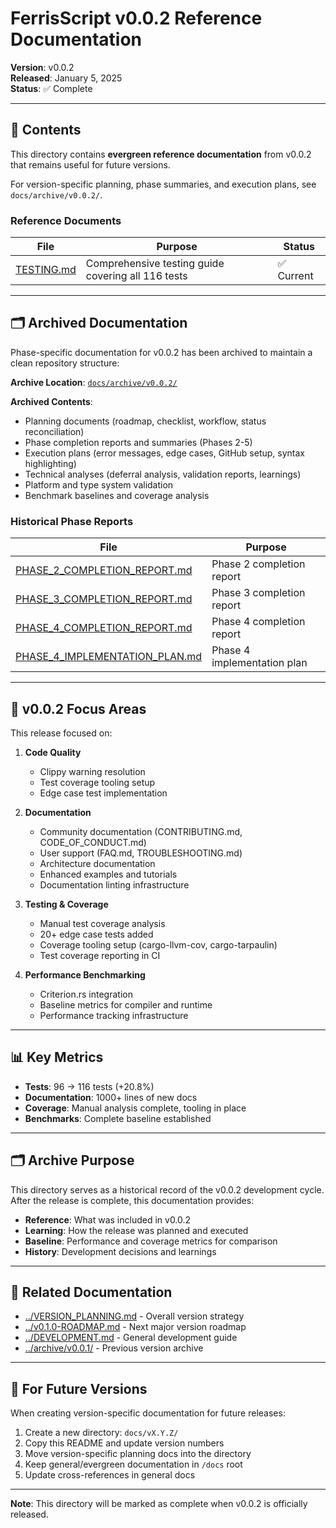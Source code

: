 # FerrisScript v0.0.2 Reference Documentation

**Version**: v0.0.2  
**Released**: January 5, 2025  
**Status**: ✅ Complete

---

## 📁 Contents

This directory contains **evergreen reference documentation** from v0.0.2 that remains useful for future versions.

For version-specific planning, phase summaries, and execution plans, see `docs/archive/v0.0.2/`.

### Reference Documents

| File | Purpose | Status |
|------|---------|--------|
| [TESTING.md](TESTING.md) | Comprehensive testing guide covering all 116 tests | ✅ Current |

---

## 🗂️ Archived Documentation

Phase-specific documentation for v0.0.2 has been archived to maintain a clean repository structure:

**Archive Location**: [`docs/archive/v0.0.2/`](../archive/v0.0.2/)

**Archived Contents**:

- Planning documents (roadmap, checklist, workflow, status reconciliation)
- Phase completion reports and summaries (Phases 2-5)
- Execution plans (error messages, edge cases, GitHub setup, syntax highlighting)
- Technical analyses (deferral analysis, validation reports, learnings)
- Platform and type system validation
- Benchmark baselines and coverage analysis

### Historical Phase Reports

| File | Purpose |
|------|---------|
| [PHASE_2_COMPLETION_REPORT.md](../archive/v0.0.2/phases/PHASE_2_COMPLETION_REPORT.md) | Phase 2 completion report |
| [PHASE_3_COMPLETION_REPORT.md](../archive/v0.0.2/phases/PHASE_3_COMPLETION_REPORT.md) | Phase 3 completion report |
| [PHASE_4_COMPLETION_REPORT.md](../archive/v0.0.2/phases/PHASE_4_COMPLETION_REPORT.md) | Phase 4 completion report |
| [PHASE_4_IMPLEMENTATION_PLAN.md](../archive/v0.0.2/phases/PHASE_4_IMPLEMENTATION_PLAN.md) | Phase 4 implementation plan |

---

## 🎯 v0.0.2 Focus Areas

This release focused on:

1. **Code Quality**
   - Clippy warning resolution
   - Test coverage tooling setup
   - Edge case test implementation

2. **Documentation**
   - Community documentation (CONTRIBUTING.md, CODE_OF_CONDUCT.md)
   - User support (FAQ.md, TROUBLESHOOTING.md)
   - Architecture documentation
   - Enhanced examples and tutorials
   - Documentation linting infrastructure

3. **Testing & Coverage**
   - Manual test coverage analysis
   - 20+ edge case tests added
   - Coverage tooling setup (cargo-llvm-cov, cargo-tarpaulin)
   - Test coverage reporting in CI

4. **Performance Benchmarking**
   - Criterion.rs integration
   - Baseline metrics for compiler and runtime
   - Performance tracking infrastructure

---

## 📊 Key Metrics

- **Tests**: 96 → 116 tests (+20.8%)
- **Documentation**: 1000+ lines of new docs
- **Coverage**: Manual analysis complete, tooling in place
- **Benchmarks**: Complete baseline established

---

## 🗂️ Archive Purpose

This directory serves as a historical record of the v0.0.2 development cycle. After the release is complete, this documentation provides:

- **Reference**: What was included in v0.0.2
- **Learning**: How the release was planned and executed
- **Baseline**: Performance and coverage metrics for comparison
- **History**: Development decisions and learnings

---

## 🔗 Related Documentation

- [../VERSION_PLANNING.md](../VERSION_PLANNING.md) - Overall version strategy
- [../v0.1.0-ROADMAP.md](../v0.1.0-ROADMAP.md) - Next major version roadmap
- [../DEVELOPMENT.md](../DEVELOPMENT.md) - General development guide
- [../archive/v0.0.1/](../archive/v0.0.1/) - Previous version archive

---

## 📝 For Future Versions

When creating version-specific documentation for future releases:

1. Create a new directory: `docs/vX.Y.Z/`
2. Copy this README and update version numbers
3. Move version-specific planning docs into the directory
4. Keep general/evergreen documentation in `/docs` root
5. Update cross-references in general docs

---

**Note**: This directory will be marked as complete when v0.0.2 is officially released.
